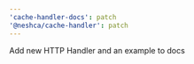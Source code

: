 ```yaml
---
'cache-handler-docs': patch
'@neshca/cache-handler': patch
---
```


Add new HTTP Handler and an example to docs
